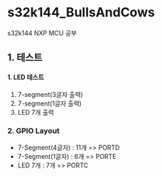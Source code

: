 # s32k144_BullsAndCows
s32k144 NXP MCU 공부

## 1. 테스트

#### 1. LED 테스트
1) 7-segment(3글자 출력)
2) 7-segment(1글자 출력)
3) LED 7개 출력
### 2. GPIO Layout
- 7-Segment(4글자) : 11개 => PORTD </br> 
- 7-Segment(1글자) : 6개 => PORTE </br>  
- LED 7개 : 7개  => PORTC    </br>



